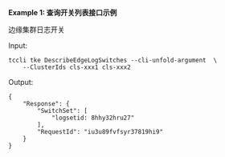 **Example 1: 查询开关列表接口示例**

边缘集群日志开关

Input: 

```
tccli tke DescribeEdgeLogSwitches --cli-unfold-argument  \
    --ClusterIds cls-xxx1 cls-xxx2
```

Output: 
```
{
    "Response": {
        "SwitchSet": [
            "logsetid: 8hhy32hru27"
        ],
        "RequestId": "iu3u89fvfsyr37819hi9"
    }
}
```

